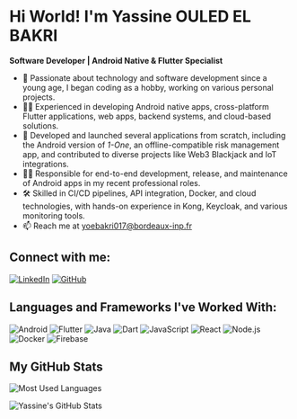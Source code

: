# Hi World! I'm Yassine OULED EL BAKRI

**Software Developer | Android Native & Flutter Specialist**

- 🌱 Passionate about technology and software development since a young age, I began coding as a hobby, working on various personal projects.
- 👨‍💻 Experienced in developing Android native apps, cross-platform Flutter applications, web apps, backend systems, and cloud-based solutions.
- 📲 Developed and launched several applications from scratch, including the Android version of *1-One*, an offline-compatible risk management app, and contributed to diverse projects like Web3 Blackjack and IoT integrations.
- 👨‍💼 Responsible for end-to-end development, release, and maintenance of Android apps in my recent professional roles.
- 🛠️ Skilled in CI/CD pipelines, API integration, Docker, and cloud technologies, with hands-on experience in Kong, Keycloak, and various monitoring tools.
- 📫 Reach me at [yoebakri017@bordeaux-inp.fr](mailto:yoebakri017@bordeaux-inp.fr)

## Connect with me:
[![LinkedIn](https://img.shields.io/badge/LinkedIn-Profile-blue)](https://linkedin.com/in/yassine-ouled-el-bakri)
[![GitHub](https://img.shields.io/badge/GitHub-Profile-black)](https://github.com/ouledelbakri)

## Languages and Frameworks I've Worked With:
![Android](https://img.shields.io/badge/-Android-3DDC84?logo=android)
![Flutter](https://img.shields.io/badge/-Flutter-02569B?logo=flutter)
![Java](https://img.shields.io/badge/-Java-007396?logo=java)
![Dart](https://img.shields.io/badge/-Dart-0175C2?logo=dart)
![JavaScript](https://img.shields.io/badge/-JavaScript-F7DF1E?logo=javascript)
![React](https://img.shields.io/badge/-React-61DAFB?logo=react)
![Node.js](https://img.shields.io/badge/-Node.js-339933?logo=node.js)
![Docker](https://img.shields.io/badge/-Docker-2496ED?logo=docker)
![Firebase](https://img.shields.io/badge/-Firebase-FFCA28?logo=firebase)

## My GitHub Stats
![Most Used Languages](https://github-readme-stats.vercel.app/api/top-langs/?username=ouledelbakri&layout=compact)

![Yassine's GitHub Stats](https://github-readme-stats.vercel.app/api?username=ouledelbakri&show_icons=true)
